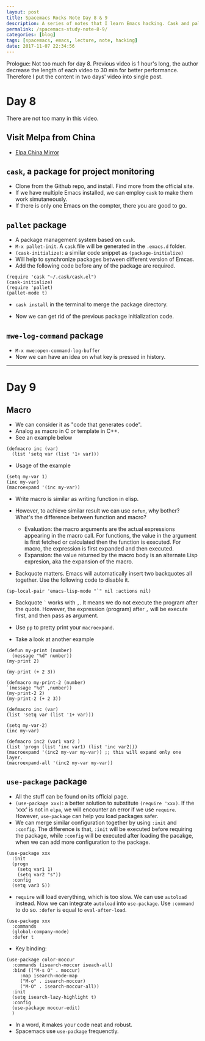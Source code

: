 ```yaml
---
layout: post
title: Spacemacs Rocks Note Day 8 & 9
description: A series of notes that I learn Emacs hacking. Cask and pallet package for multi-version Emacs collaboration; Macro in emacs-lisp; use-package package introduction.
permalink: /spacemacs-study-note-8-9/
categories: [blog]
tags: [spacemacs, emacs, lecture, note, hacking]
date: 2017-11-07 22:34:56
---
```


Prologue: Not too much for day 8. Previous video is 1 hour's long, the author decrease the length of each video to 30 min for better performance. Therefore I put the content in two days' video into single post.


# Day 8

There are not too many in this video.


## Visit Melpa from China

-   [Elpa China Mirror](https://elpa.emacs-china.org)


## `cask`, a package for project monitoring

-   Clone from the Github repo, and install. Find more from the official site.
-   If we have multiple Emacs installed, we can employ `cask` to make them work simutaneously.
-   If there is only one Emacs on the compter, there you are good to go.


## `pallet` package

-   A package management system based on `cask`.
-   `M-x pallet-init`. A `cask` file will be generated in the `.emacs.d` folder.
-   `(cask-initialize)`: a similar code snippet as `(package-initialize)`
-   Will help to synchronize packages between different version of Emcas.
-   Add the following code before any of the package are required.

```emacs-lisp
(require 'cask "~/.cask/cask.el")
(cask-initialize)
(require 'pallet)
(pallet-mode t)
```

-   `cask install` in the terminal to merge the package directory.

-   Now we can get rid of the previous package initialization code.


## `mwe-log-command` package

-   `M-x mwe:open-command-log-buffer`
-   Now we can have an idea on what key is pressed in history.

---


# Day 9


## Macro

-   We can consider it as "code that generates code".
-   Analog as macro in C or template in C++.
-   See an example below

```emacs-lisp
(defmacro inc (var)
  (list 'setq var (list '1+ var)))
```

-   Usage of the example

```emacs-lisp
(setq my-var 1)
(inc my-var)
(macroexpand '(inc my-var))
```

-   Write macro is similar as writing function in elisp.
-   However, to achieve similar result we can use `defun`, why bother? What's the difference between function and macro?
    -   Evaluation: the macro arguments are the actual expressions appearing in the macro call. For functions, the value in the argument is first fetched or calculated then the function is executed. For macro, the expression is first expanded and then executed.
    -   Expansion: the value returned by the macro body is an alternate Lisp expresion, aka the expansion of the macro.

-   Backquote matters. Emacs will automatically insert two backquotes all together. Use the following code to disable it.

```emacs-lisp
(sp-local-pair 'emacs-lisp-mode "`" nil :actions nil)
```

-   Backquote `` ` `` works with `,`. It means we do not execute the program after the quote. However, the expression (program) after `,` will be execute first, and then pass as argument.

-   Use `pp` to pretty print your `macroexpand`.
-   Take a look at another example

```emacs-lisp
(defun my-print (number)
  (message "%d" number))
(my-print 2)

(my-print (+ 2 3))

(defmacro my-print-2 (number)
`(message "%d" ,number))
(my-print-2 2)
(my-print-2 (+ 2 3))

(defmacro inc (var)
(list 'setq var (list '1+ var)))

(setq my-var-2)
(inc my-var)

(defmacro inc2 (var1 var2 )
(list 'progn (list 'inc var1) (list 'inc var2)))
(macroexpand '(inc2 my-var my-var)) ;; this will expand only one layer.
(macroexpand-all '(inc2 my-var my-var))
```


## `use-package` package

-   All the stuff can be found on its official page.
-   `(use-package xxx)`: a better solution to substitute `(require 'xxx)`. If the 'xxx' is not in `elpa`, we will encounter an error if we use `require`. However, `use-package` can help you load packages safer.
-   We can merge similar configuration together by using `:init` and `:config`. The difference is that, `:init` will be executed before requiring the package, while `:config` will be executed after loading the pacakge, when we can add more configuration to the package.

```emacs-lisp
(use-package xxx
  :init 
  (progn
    (setq var1 1)
    (setq var2 "s"))
  :config 
  (setq var3 5))			
```

-   `require` will load everything, which is too slow. We can use `autoload` instead. Now we can integrate `autoload` into `use-package`. Use `:command` to do so. `:defer` is equal to `eval-after-load`.

```emacs-lisp
(use-package xxx
  :commands
  (global-company-mode)
  :defer t
```

-   Key binding:

```emacs-lisp
(use-package color-moccur
  :commands (isearch-moccur iseach-all)
  :bind (("M-s O" . moccur)
	 :map isearch-mode-map
	 ("M-o" . isearch-moccur)
	 ("M-O" . isearch-moccur-all))
  :init 
  (setq isearch-lazy-highlight t)
  :config 
  (use-package moccur-edit)
  )
```

-   In a word, it makes your code neat and robust.
-   Spacemacs use `use-package` frequenctly.
